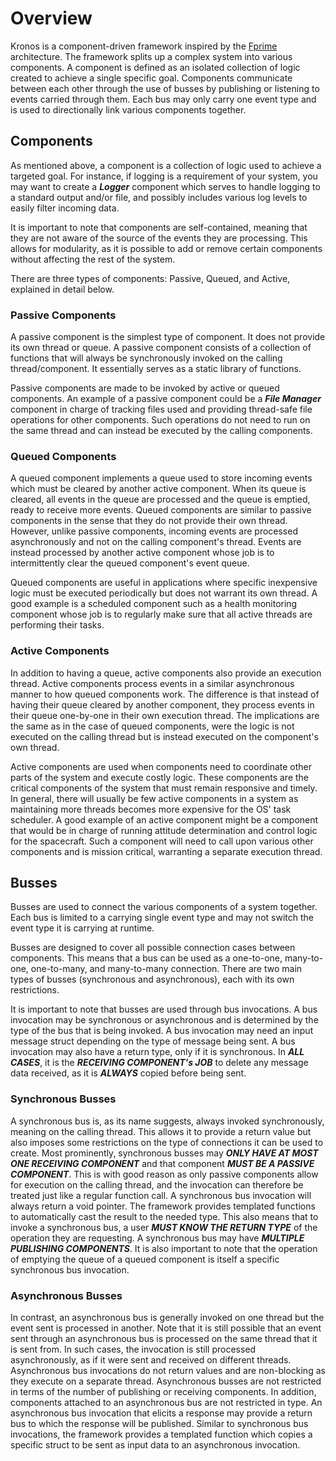 # Overview
Kronos is a component-driven framework inspired by the [Fprime](https://github.com/nasa/fprime) architecture. The framework splits up a complex system into various components. A component is defined as an isolated collection of logic created to achieve a single specific goal. Components communicate between each other through the use of busses by publishing or listening to events carried through them. Each bus may only carry one event type and is used to directionally link various components together.

## Components
As mentioned above, a component is a collection of logic used to achieve a targeted goal. For instance, if logging is a requirement of your system, you may want to create a _**Logger**_ component which serves to handle logging to a standard output and/or file, and possibly includes various log levels to easily filter incoming data.

It is important to note that components are self-contained, meaning that they are not aware of the source of the events they are processing. This allows for modularity, as it is possible to add or remove certain components without affecting the rest of the system.

There are three types of components: Passive, Queued, and Active, explained in detail below.

### Passive Components
A passive component is the simplest type of component. It does not provide its own thread or queue. A passive component consists of a collection of functions that will always be synchronously invoked on the calling thread/component. It essentially serves as a static library of functions.

Passive components are made to be invoked by active or queued components. An example of a passive component could be a _**File Manager**_ component in charge of tracking files used and providing thread-safe file operations for other components. Such operations do not need to run on the same thread and can instead be executed by the calling components.

### Queued Components
A queued component implements a queue used to store incoming events which must be cleared by another active component. When its queue is cleared, all events in the queue are processed and the queue is emptied, ready to receive more events. Queued components are similar to passive components in the sense that they do not provide their own thread. However, unlike passive components, incoming events are processed asynchronously and not on the calling component's thread. Events are instead processed by another active component whose job is to intermittently clear the queued component's event queue.

Queued components are useful in applications where specific inexpensive logic must be executed periodically but does not warrant its own thread. A good example is a scheduled component such as a health monitoring component whose job is to regularly make sure that all active threads are performing their tasks.

### Active Components
In addition to having a queue, active components also provide an execution thread. Active components process events in a similar asynchronous manner to how queued components work. The difference is that instead of having their queue cleared by another component, they process events in their queue one-by-one in their own execution thread. The implications are the same as in the case of queued components, were the logic is not executed on the calling thread but is instead executed on the component's own thread.

Active components are used when components need to coordinate other parts of the system and execute costly logic. These components are the critical components of the system that must remain responsive and timely. In general, there will usually be few active components in a system as maintaining more threads becomes more expensive for the OS' task scheduler. A good example of an active component might be a component that would be in charge of running attitude determination and control logic for the spacecraft. Such a component will need to call upon various other components and is mission critical, warranting a separate execution thread.

## Busses
Busses are used to connect the various components of a system together. Each bus is limited to a carrying single event type and may not switch the event type it is carrying at runtime.

Busses are designed to cover all possible connection cases between components. This means that a bus can be used as a one-to-one, many-to-one, one-to-many, and many-to-many connection. There are two main types of busses (synchronous and asynchronous), each with its own restrictions.

It is important to note that busses are used through bus invocations. A bus invocation may be synchronous or asynchronous and is determined by the type of the bus that is being invoked. A bus invocation may need an input message struct depending on the type of message being sent. A bus invocation may also have a return type, only if it is synchronous. In _**ALL CASES**_, it is the _**RECEIVING COMPONENT's JOB**_ to delete any message data received, as it is _**ALWAYS**_ copied before being sent.

### Synchronous Busses
A synchronous bus is, as its name suggests, always invoked synchronously, meaning on the calling thread. This allows it to provide a return value but also imposes some restrictions on the type of connections it can be used to create. Most prominently, synchronous busses may _**ONLY HAVE AT MOST ONE RECEIVING COMPONENT**_ and that component _**MUST BE A PASSIVE COMPONENT**_. This is with good reason as only passive components allow for execution on the calling thread, and the invocation can therefore be treated just like a regular function call. A synchronous bus invocation will always return a void pointer. The framework provides templated functions to automatically cast the result to the needed type. This also means that to invoke a synchronous bus, a user _**MUST KNOW THE RETURN TYPE**_ of the operation they are requesting. A synchronous bus may have _**MULTIPLE PUBLISHING COMPONENTS**_. It is also important to note that the operation of emptying the queue of a queued component is itself a specific synchronous bus invocation.

### Asynchronous Busses
In contrast, an asynchronous bus is generally invoked on one thread but the event sent is processed in another. Note that it is still possible that an event sent through an asynchronous bus is processed on the same thread that it is sent from. In such cases, the invocation is still processed asynchronously, as if it were sent and received on different threads. Asynchronous bus invocations do not return values and are non-blocking as they execute on a separate thread. Asynchronous busses are not restricted in terms of the number of publishing or receiving components. In addition, components attached to an asynchronous bus are not restricted in type. An asynchronous bus invocation that elicits a response may provide a return bus to which the response will be published. Similar to synchronous bus invocations, the framework provides a templated function which copies a specific struct to be sent as input data to an asynchronous invocation.